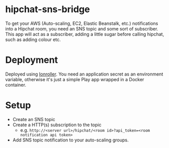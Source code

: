 hipchat-sns-bridge
=================================

To get your AWS (Auto-scaling, EC2, Elastic Beanstalk, etc.) notifications into a Hipchat room, you need an SNS topic and some sort of subscriber.
This app will act as a subscriber, adding a little sugar before calling hipchat, such as adding colour etc.

# Deployment
Deployed using [Ionroller](https://github.com/gilt/ionroller). You need an application secret as an environment variable, otherwise it's just a simple Play app wrapped in a Docker container.

# Setup
- Create an SNS topic
- Create a HTTP(s) subscription to the topic
    - e.g. `http://<server url>/hipchat/<room id>?api_token=<room notification api token>`
- Add SNS topic notification to your auto-scaling groups.
